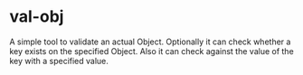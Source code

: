 # val-obj
A simple tool to validate an actual Object. Optionally it can check whether a key exists on the specified Object. Also it can check against the value of the key with a specified value.
